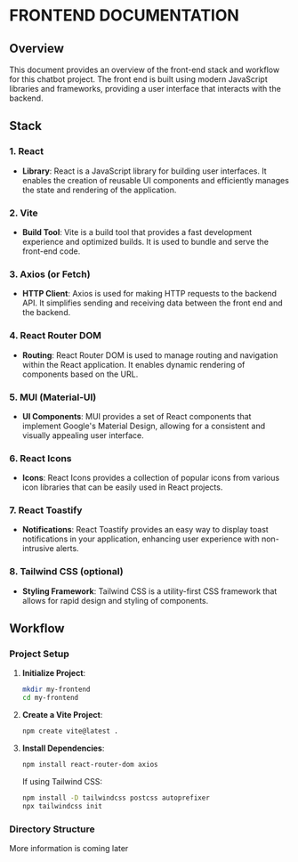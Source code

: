 # FRONTEND DOCUMENTATION

## Overview

This document provides an overview of the front-end stack and workflow for this chatbot project. The front end is built using modern JavaScript libraries and frameworks, providing a user interface that interacts with the backend.

## Stack

### 1. React

- **Library**: React is a JavaScript library for building user interfaces. It enables the creation of reusable UI components and efficiently manages the state and rendering of the application.

### 2. Vite

- **Build Tool**: Vite is a build tool that provides a fast development experience and optimized builds. It is used to bundle and serve the front-end code.

### 3. Axios (or Fetch)

- **HTTP Client**: Axios is used for making HTTP requests to the backend API. It simplifies sending and receiving data between the front end and the backend.

### 4. React Router DOM

- **Routing**: React Router DOM is used to manage routing and navigation within the React application. It enables dynamic rendering of components based on the URL.

### 5. MUI (Material-UI)

- **UI Components**: MUI provides a set of React components that implement Google's Material Design, allowing for a consistent and visually appealing user interface.

### 6. React Icons

- **Icons**: React Icons provides a collection of popular icons from various icon libraries that can be easily used in React projects.

### 7. React Toastify

- **Notifications**: React Toastify provides an easy way to display toast notifications in your application, enhancing user experience with non-intrusive alerts.

### 8. Tailwind CSS (optional)

- **Styling Framework**: Tailwind CSS is a utility-first CSS framework that allows for rapid design and styling of components.

## Workflow

### Project Setup

1. **Initialize Project**:

   ```bash
   mkdir my-frontend
   cd my-frontend
   ```

2. **Create a Vite Project**:

   ```bash
   npm create vite@latest .
   ```

3. **Install Dependencies**:

   ```bash
   npm install react-router-dom axios
   ```

   If using Tailwind CSS:

   ```bash
   npm install -D tailwindcss postcss autoprefixer
   npx tailwindcss init
   ```

### Directory Structure

More information is coming later
